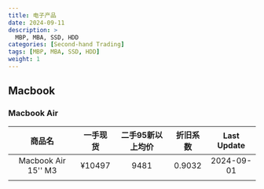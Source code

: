 ```yaml
---
title: 电子产品
date: 2024-09-11
description: >
  MBP, MBA, SSD, HDD
categories: [Second-hand Trading]
tags: [MBP, MBA, SSD, HDD]
weight: 1
---
```


## Macbook
### Macbook Air
| 商品名 | 一手现货 | 二手95新以上均价 | 折旧系数 | Last Update |
|:---:|:---:|:---:|:---:|:---:|
| Macbook Air 15'' M3| ¥10497 | 9481 | 0.9032 | 2024-09-01 |
|  |  |  |  |  |